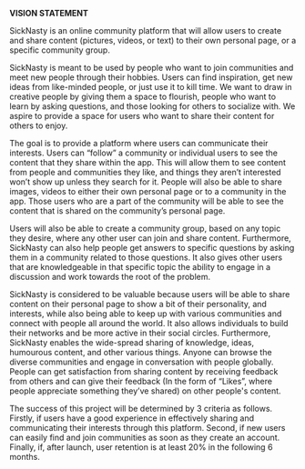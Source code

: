 **VISION STATEMENT**

SickNasty is an online community platform that will allow users to create and share content (pictures, videos, or text) to their own personal page, or a specific community group.
 
SickNasty is meant to be used by people who want to join communities and meet new people through their hobbies. Users can find inspiration, get new ideas from like-minded people, or just use it to kill time. We want to draw in creative people by giving them a space to flourish, people who want to learn by asking questions, and those looking for others to socialize with. We aspire to provide a space for users who want to share their content for others to enjoy. 
 
The goal is to provide a platform where users can communicate their interests. Users can “follow” a community or individual users to see the content that they share within the app. This will allow them to see content from people and communities they like, and things they aren’t interested won’t show up unless they search for it. People will also be able to share images, videos to either their own personal page or to a community in the app. Those users who are a part of the community will be able to see the content that is shared on the community’s personal page. 

Users will also be able to create a community group, based on any topic they desire, where any other user can join and share content. Furthermore, SickNasty can also help people get answers to specific questions by asking them in a community related to those questions. It also gives other users that are knowledgeable in that specific topic the ability to engage in a discussion and work towards the root of the problem.

SickNasty is considered to be valuable because users will be able to share content on their personal page to show a bit of their personality, and interests, while also being able to keep up with various communities and connect with people all around the world. It also allows individuals to build their networks and be more active in their social circles. Furthermore, SickNasty enables the wide-spread sharing of knowledge, ideas, humourous content, and other various things. Anyone can browse the diverse communities and engage in conversation with people globally. People can get satisfaction from sharing content by receiving feedback from others and can give their feedback (In the form of “Likes”, where people appreciate something they’ve shared) on other people's content.
 
The success of this project will be determined by 3 criteria as follows. Firstly, if users have a good experience in effectively sharing and communicating their interests through this platform. Second, if new users can easily find and join communities as soon as they create an account. Finally, if, after launch, user retention is at least 20% in the following 6 months.
